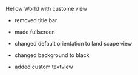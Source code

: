 Hellow World with custome view

- removed title bar

- made fullscreen

- changed default orientation to land scape view

- changed background to black

- added custom textview

